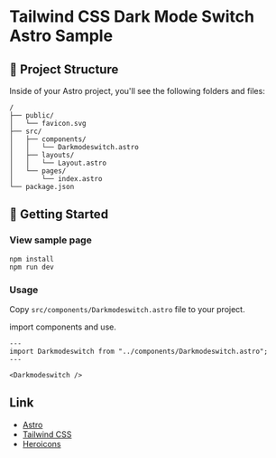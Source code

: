 # Tailwind CSS Dark Mode Switch Astro Sample

## 🚀 Project Structure

Inside of your Astro project, you'll see the following folders and files:

```
/
├── public/
│   └── favicon.svg
├── src/
│   ├── components/
│   │   └── Darkmodeswitch.astro
│   ├── layouts/
│   │   └── Layout.astro
│   └── pages/
│       └── index.astro
└── package.json
```

## 🧞 Getting Started

### View sample page

```shell
npm install
npm run dev
```

### Usage

Copy `src/components/Darkmodeswitch.astro` file to your project.

import components and use.

```astro
---
import Darkmodeswitch from "../components/Darkmodeswitch.astro";
---

<Darkmodeswitch />
```

## Link

- [Astro](https://astro.build/)
- [Tailwind CSS](https://tailwindcss.com/)
- [Heroicons](https://heroicons.com/)

